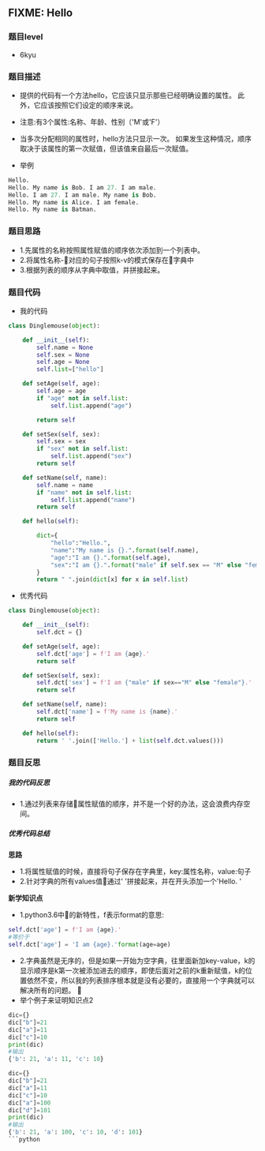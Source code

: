 ## FIXME: Hello
### 题目level
* 6kyu

### 题目描述

* 提供的代码有一个方法hello，它应该只显示那些已经明确设置的属性。 此外，它应该按照它们设定的顺序来说。
* 注意:有3个属性:名称、年龄、性别（'M'或'F'）

* 当多次分配相同的属性时，hello方法只显示一次。 如果发生这种情况，顺序取决于该属性的第一次赋值，但该值来自最后一次赋值。

* 举例
```python
Hello.
Hello. My name is Bob. I am 27. I am male.
Hello. I am 27. I am male. My name is Bob.
Hello. My name is Alice. I am female.
Hello. My name is Batman.
```


### 题目思路
* 1.先属性的名称按照属性赋值的顺序依次添加到一个列表中。
* 2.将属性名称-对应的句子按照k-v的模式保存在字典中
* 3.根据列表的顺序从字典中取值，并拼接起来。

### 题目代码
* 我的代码

```python
class Dinglemouse(object):

    def __init__(self):
        self.name = None
        self.sex = None
        self.age = None
        self.list=["hello"]

    def setAge(self, age):
        self.age = age
        if "age" not in self.list:
            self.list.append("age")

        return self

    def setSex(self, sex):
        self.sex = sex
        if "sex" not in self.list:
            self.list.append("sex")
        return self

    def setName(self, name):
        self.name = name
        if "name" not in self.list:
            self.list.append("name")
        return self

    def hello(self):

        dict={
            "hello":"Hello.",
            "name":"My name is {}.".format(self.name),
            "age":"I am {}.".format(self.age),
            "sex":"I am {}.".format("male" if self.sex == "M" else "female")
        }
        return " ".join(dict[x] for x in self.list)
```

* 优秀代码

```python
class Dinglemouse(object):

    def __init__(self):
        self.dct = {}

    def setAge(self, age):
        self.dct['age'] = f'I am {age}.'
        return self

    def setSex(self, sex):
        self.dct['sex'] = f'I am {"male" if sex=="M" else "female"}.'
        return self

    def setName(self, name):
        self.dct['name'] = f'My name is {name}.'
        return self

    def hello(self):
        return ' '.join(['Hello.'] + list(self.dct.values()))
```
### 题目反思
##### 我的代码反思
* 1.通过列表来存储属性赋值的顺序，并不是一个好的办法，这会浪费内存空间。

##### 优秀代码总结
**思路**
* 1.将属性赋值的时候，直接将句子保存在字典里，key:属性名称，value:句子
* 2.针对字典的所有values值通过' '拼接起来，并在开头添加一个'Hello. '

**新学知识点**
* 1.python3.6中的新特性，f表示format的意思:
```python
self.dct['age'] = f'I am {age}.'
#等价于
self.dct['age'] = 'I am {age}.'format(age=age)
```

* 2.字典虽然是无序的，但是如果一开始为空字典，往里面新加key-value，k的显示顺序是k第一次被添加进去的顺序，即使后面对之前的k重新赋值，k的位置依然不变，所以我的列表排序根本就是没有必要的，直接用一个字典就可以解决所有的问题。

* 举个例子来证明知识点2
```python
dic={}
dic["b"]=21
dic["a"]=11
dic["c"]=10
print(dic)
#输出
{'b': 21, 'a': 11, 'c': 10}
```
```python
dic={}
dic["b"]=21
dic["a"]=11
dic["c"]=10
dic["a"]=100
dic["d"]=101
print(dic)
#输出
{'b': 21, 'a': 100, 'c': 10, 'd': 101}
```python
